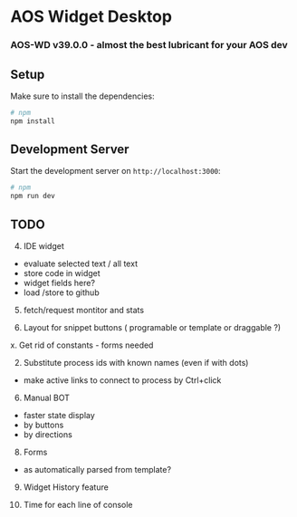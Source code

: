 # AOS Widget Desktop

### AOS-WD v39.0.0 - almost the best lubricant for your AOS dev

## Setup

Make sure to install the dependencies:

```bash
# npm
npm install
```

## Development Server

Start the development server on `http://localhost:3000`:

```bash
# npm
npm run dev
```

## TODO

4. IDE widget
 - evaluate selected text / all text
 - store code in widget
 - widget fields here?
 - load /store to github


5. fetch/request montitor and stats

7. Layout for snippet buttons ( programable or template or draggable ?)

x. Get rid of constants - forms needed

2. Substitute process ids with known names (even if with dots)
 - make active links to connect to process by Ctrl+click
 
6. Manual BOT
 - faster state display
 - by buttons
 - by directions
 
8. Forms 
 - as automatically parsed from template?

9. Widget History feature

10. Time for each line of console

